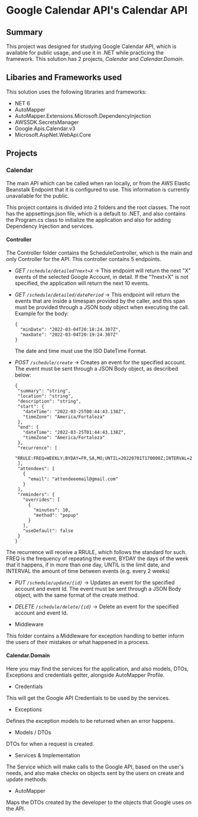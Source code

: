 # Google Calendar API's Calendar API

## Summary

This project was designed for studying Google Calendar API, which is available for public usage, and use it in .NET while practicing the framework. This solution has 2 projects, *Calendar* and *Calendar.Domain*.

## Libaries and Frameworks used

This solution uses the following libraries and frameworks:

* NET 6
* AutoMapper
* AutoMapper.Extensions.Microsoft.DependencyInjection
* AWSSDK.SecretsManager
* Google.Apis.Calendar.v3
* Microsoft.AspNet.WebApi.Core

## Projects

### Calendar

The main API which can be called when ran locally, or from the AWS Elastic Beanstalk Endpoint that it is configured to use. This information is currently unavailable for the public.

This project contains is divided into 2 folders and the root classes. The root has the appsettings.json file, which is a default to .NET, and also contains the Program.cs class to initialize the application and also for adding Dependency Injection and services.

#### Controller 

The Controller folder contains the ScheduleController, which is the main and only Controller for the API. This controller contains 5 endpoints.

 * *GET `/schedule/detailed?next=X`* -> This endpoint will return the next "X" events of the selected Google Account, in detail. If the "?next=X" is not specified, the application will return the next 10 events.

 * *GET `/schedule/detailed/datePeriod`* -> This endpoint will return the events that are inside a timespan provided by the caller, and this span must be provided through a JSON body object when executing the call.
	Example for the body:
	```
	{
	  "minDate": "2022-03-04T20:18:24.307Z",
	  "maxDate": "2022-03-04T20:19:24.307Z"
	}
	```
	The date and time must use the ISO DateTime Format.
 * *POST `/schedule/create`* -> Creates an event for the specified account. The event must be sent through a JSON Body object, as described below:
     ```
     {
      "summary": "string",
      "location": "string",
      "description": "string",
      "start": {
        "dateTime": "2022-03-25T00:44:43.138Z",
        "timeZone": "America/Fortaleza"
      },
      "end": {
        "dateTime": "2022-03-25T01:44:43.138Z",
        "timeZone": "America/Fortaleza"
      },
      "recurrence": [
      "RRULE:FREQ=WEEKLY;BYDAY=FR,SA,MO;UNTIL=20220701T170000Z;INTERVAL=2"
      ],
      "attendees": [
        {
          "email": "attendeeemail@gmail.com"
        }
      ],
      "reminders": {
        "overrides": [
          {
            "minutes": 10,
            "method": "popup"
          }
        ],
        "useDefault": false
      }
    }
     ```
  The recurrence will receive a RRULE, which follows the standard for such. FREQ is the frequency of repeating the event, BYDAY the days of the week that it happens, if in more than one day, UNTIL is the limit date, and INTERVAL the amount of time between events (e.g. every 2 weeks)
 * *PUT `/schedule/update/{id}`* -> Updates an event for the specified account and event Id. The event must be sent through a JSON Body object, with the same format of the create method. 
 * *DELETE `/schedule/delete/{id}`* -> Delete an event for the specified account and event Id. 

* Middleware

This folder contains a Middleware for exception handling to better inform the users of their mistakes or what happened in a process.

#### Calendar.Domain

Here you may find the services for the application, and also models, DTOs, Exceptions and credentials getter, alongside AutoMapper Profile.

* Credentials

This will get the Google API Credentials to be used by the services.

* Exceptions

Defines the exception models to be returned when an error happens.

* Models / DTOs

DTOs for when a request is created. 

* Services & Implementation

The Service which will make calls to the Google API, based on the user's needs, and also make checks on objects sent by the users on create and update methods.

* AutoMapper

Maps the DTOs created by the developer to the objects that Google uses on the API.